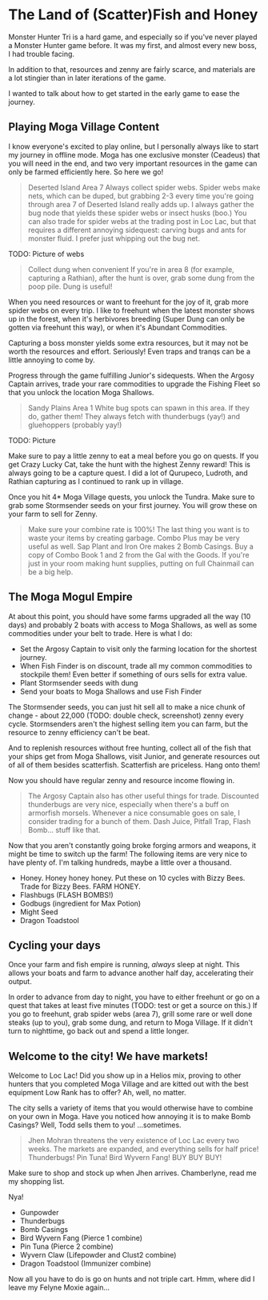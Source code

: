 # The Land of (Scatter)Fish and Honey

Monster Hunter Tri is a hard game, and especially so if you've never played a Monster Hunter game before. It was my first, and almost every new boss, I had trouble facing.

In addition to that, resources and zenny are fairly scarce, and materials are a lot stingier than in later iterations of the game.

I wanted to talk about how to get started in the early game to ease the journey.


## Playing Moga Village Content

I know everyone's excited to play online, but I personally always like to start my journey in offline mode. Moga has one exclusive monster (Ceadeus) that you will need in the end, and two very important resources in the game can only be farmed efficiently here. So here we go!

> Deserted Island Area 7
> Always collect spider webs.
> Spider webs make nets, which can be duped, but grabbing 2-3 every time you're going through area 7 of Deserted Island really adds up. I always gather the bug node that yields these spider webs or insect husks (boo.)
> You can also trade for spider webs at the trading post in Loc Lac, but that requires a different annoying sidequest: carving bugs and ants for monster fluid. I prefer just whipping out the bug net.

TODO: Picture of webs

> Collect dung when convenient
> If you're in area 8 (for example, capturing a Rathian), after the hunt is over, grab some dung from the poop pile. Dung is useful!

When you need resources or want to freehunt for the joy of it, grab more spider webs on every trip. I like to freehunt when the latest monster shows up in the forest, when it's herbivores breeding (Super Dung can only be gotten via freehunt this way), or when it's Abundant Commodities.

Capturing a boss monster yields some extra resources, but it may not be worth the resources and effort. Seriously! Even traps and tranqs can be a little annoying to come by.

Progress through the game fulfilling Junior's sidequests. When the Argosy Captain arrives, trade your rare commodities to upgrade the Fishing Fleet so that you unlock the location Moga Shallows.

> Sandy Plains Area 1
> White bug spots can spawn in this area. If they do, gather them!
> They always fetch with thunderbugs (yay!) and gluehoppers (probably yay!)

TODO: Picture

Make sure to pay a little zenny to eat a meal before you go on quests. If you get Crazy Lucky Cat, take the hunt with the highest Zenny reward! This is always going to be a capture quest. I did a lot of Qurupeco, Ludroth, and Rathian capturing as I continued to rank up in village.

Once you hit 4* Moga Village quests, you unlock the Tundra. Make sure to grab some Stormsender seeds on your first journey. You will grow these on your farm to sell for Zenny.

> Make sure your combine rate is 100%! The last thing you want is to waste your items by creating garbage.
> Combo Plus may be very useful as well. Sap Plant and Iron Ore makes 2 Bomb Casings.
> Buy a copy of Combo Book 1 and 2 from the Gal with the Goods. 
> If you're just in your room making hunt supplies, putting on full Chainmail can be a big help.

## The Moga Mogul Empire

At about this point, you should have some farms upgraded all the way (10 days) and probably 2 boats with access to Moga Shallows, as well as some commodities under your belt to trade. Here is what I do:

- Set the Argosy Captain to visit only the farming location for the shortest journey.
- When Fish Finder is on discount, trade all my common commodities to stockpile them! Even better if something of ours sells for extra value.
- Plant Stormsender seeds with dung
- Send your boats to Moga Shallows and use Fish Finder

The Stormsender seeds, you can just hit sell all to make a nice chunk of change - about 22,000 (TODO: double check, screenshot) zenny every cycle. Stormsenders aren't the highest selling item you can farm, but the resource to zenny efficiency can't be beat.

And to replenish resources without free hunting, collect all of the fish that your ships get from Moga Shallows, visit Junior, and generate resources out of all of them besides scatterfish. Scatterfish are priceless. Hang onto them!

Now you should have regular zenny and resource income flowing in.
 
> The Argosy Captain also has other useful things for trade. Discounted thunderbugs are very nice, especially when there's a buff on armorfish morsels. Whenever a nice consumable goes on sale, I consider trading for a bunch of them. Dash Juice, Pitfall Trap, Flash Bomb... stuff like that.

Now that you aren't constantly going broke forging armors and weapons, it might be time to switch up the farm! The following items are very nice to have plenty of. I'm talking hundreds, maybe a little over a thousand.

- Honey. Honey honey honey. Put these on 10 cycles with Bizzy Bees. Trade for Bizzy Bees. FARM HONEY.
- Flashbugs (FLASH BOMBS!)
- Godbugs (ingredient for Max Potion)
- Might Seed 
- Dragon Toadstool 

## Cycling your days
Once your farm and fish empire is running, *always* sleep at night. This allows your boats and farm to advance another half day, accelerating their output.

In order to advance from day to night, you have to either freehunt or go on a quest that takes at least five minutes (TODO: test or get a source on this.) If you go to freehunt, grab spider webs (area 7), grill some rare or well done steaks (up to you), grab some dung, and return to Moga Village. If it didn't turn to nighttime, go back out and spend a little longer.

## Welcome to the city! We have markets!
Welcome to Loc Lac! Did you show up in a Helios mix, proving to other hunters that you completed Moga Village and are kitted out with the best equipment Low Rank has to offer? Ah, well, no matter.

The city sells a variety of items that you would otherwise have to combine on your own in Moga. Have you noticed how annoying it is to make Bomb Casings? Well, Todd sells them to you! ...sometimes. 

> Jhen Mohran threatens the very existence of Loc Lac every two weeks. The markets are expanded, and everything sells for half price! Thunderbugs! Pin Tuna! Bird Wyvern Fang! BUY BUY BUY!

Make sure to shop and stock up when Jhen arrives. Chamberlyne, read me my shopping list.

Nya!
- Gunpowder
- Thunderbugs
- Bomb Casings
- Bird Wyvern Fang (Pierce 1 combine)
- Pin Tuna (Pierce 2 combine)
- Wyvern Claw (Lifepowder and Clust2 combine)
- Dragon Toadstool (Immunizer combine)


Now all you have to do is go on hunts and not triple cart. Hmm, where did I leave my Felyne Moxie again...
